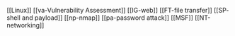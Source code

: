 [[Linux]]
[[va-Vulnerability Assessment]]
[[IG-web]]
[[FT-file transfer]]
[[SP- shell and payload]]
[[np-nmap]]
[[pa-password attack]]
[[MSF]]
[[NT-networking]]







